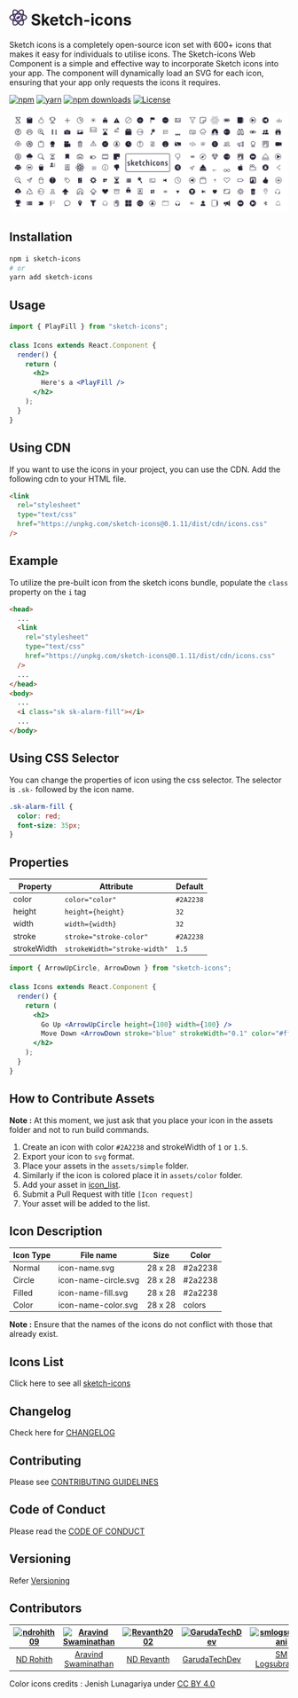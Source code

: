 # <img src="./assets/simple/sketch-icons.svg" width="32" alt="React Icons"> Sketch-icons

Sketch icons is a completely open-source icon set with 600+ icons that makes it easy for individuals to utilise icons. The Sketch-icons Web Component is a simple and effective way to incorporate Sketch icons into your app. The component will dynamically load an SVG for each icon, ensuring that your app only requests the icons it requires.

[![npm](https://img.shields.io/static/v1?label=npm&message=6.14.16&color=red)](https://www.npmjs.com/package/sketch-icons)
[![yarn](https://img.shields.io/static/v1?label=yarn&message=1.22.17&color=blue)](https://www.npmjs.com/package/sketch-icons)
[![npm downloads](https://img.shields.io/npm/dm/sketch-icons.svg?style=flat-square&color=purple)](https://www.npmjs.com/package/sketch-icons)
<a href="https://github.com/tabler/tabler-icons/blob/master/LICENSE"><img src="https://img.shields.io/npm/l/@tabler/icons.svg" alt="License"></a>

![sketch-icons](./sketch-icons.svg)

## Installation

```bash
npm i sketch-icons
# or
yarn add sketch-icons
```

## Usage

```jsx
import { PlayFill } from "sketch-icons";

class Icons extends React.Component {
  render() {
    return (
      <h2>
        Here's a <PlayFill />
      </h2>
    );
  }
}
```

## Using CDN

If you want to use the icons in your project, you can use the CDN. Add the following cdn to your HTML file.

```html
<link
  rel="stylesheet"
  type="text/css"
  href="https://unpkg.com/sketch-icons@0.1.11/dist/cdn/icons.css"
/>
```

## Example

To utilize the pre-built icon from the sketch icons bundle, populate the `class` property on the `i` tag

```html
<head>
  ...
  <link
    rel="stylesheet"
    type="text/css"
    href="https://unpkg.com/sketch-icons@0.1.11/dist/cdn/icons.css"
  />
  ...
</head>
<body>
  ...
  <i class="sk sk-alarm-fill"></i>
  ...
</body>
```

## Using CSS Selector

You can change the properties of icon using the css selector. The selector is `.sk-` followed by the icon name.

```css
.sk-alarm-fill {
  color: red;
  font-size: 35px;
}
```

## Properties

| Property    | Attribute                    | Default   |
| ----------- | ---------------------------- | --------- |
| color       | `color="color"`              | `#2A2238` |
| height      | `height={height}`            | `32`      |
| width       | `width={width}`              | `32`      |
| stroke      | `stroke="stroke-color"`      | `#2A2238` |
| strokeWidth | `strokeWidth="stroke-width"` | `1.5`     |

```jsx
import { ArrowUpCircle, ArrowDown } from "sketch-icons";

class Icons extends React.Component {
  render() {
    return (
      <h2>
        Go Up <ArrowUpCircle height={100} width={100} />
        Move Down <ArrowDown stroke="blue" strokeWidth="0.1" color="#ffffff" />
      </h2>
    );
  }
}
```

## How to Contribute Assets

**Note :** At this moment, we just ask that you place your icon in the assets folder and not to run build commands.

1. Create an icon with color `#2A2238` and strokeWidth of `1` or `1.5`.
1. Export your icon to `svg` format.
1. Place your assets in the `assets/simple` folder.
1. Similarly if the icon is colored place it in `assets/color` folder.
1. Add your asset in [icon_list](icon_list.md).
1. Submit a Pull Request with title `[Icon request]`
1. Your asset will be added to the list.

## Icon Description

| Icon Type | File name            | Size    | Color   |
| --------- | -------------------- | ------- | ------- |
| Normal    | icon-name.svg        | 28 x 28 | #2a2238 |
| Circle    | icon-name-circle.svg | 28 x 28 | #2a2238 |
| Filled    | icon-name-fill.svg   | 28 x 28 | #2a2238 |
| Color     | icon-name-color.svg  | 28 x 28 | colors  |

**Note :** Ensure that the names of the icons do not conflict with those that already exist.

## Icons List

Click here to see all [sketch-icons](./icon_list.md)

## Changelog

Check here for [CHANGELOG](CHANGELOG.md)

## Contributing

Please see [CONTRIBUTING GUIDELINES](CONTRIBUTING.md)

## Code of Conduct

Please read the [CODE OF CONDUCT](CODE_OF_CONDUCT.md)

## Versioning

Refer [Versioning](VERSIONING.md)

## Contributors

| [<img alt="ndrohith09" src="https://avatars.githubusercontent.com/u/73429989?v=4&s=117 width=117 ">](https://github.com/ndrohith09) | [<img alt="Aravind Swaminathan" src="https://avatars.githubusercontent.com/u/71716685?v=4&s=117 width=117">](https://github.com/Aravind2203) | [<img alt="Revanth2002" src="https://avatars.githubusercontent.com/u/68279005?v=4&s=117 width=117">](https://github.com/Revanth2002) | [<img alt="GarudaTechDev" src="https://avatars2.githubusercontent.com/u/81281735?v=4&s=117 width=117">](https://github.com/GarudaTechDev) | [<img alt="smlogsubramani" src="https://avatars0.githubusercontent.com/u/74098979?v=4&s=117 width=117">](https://github.com/smlogsubramani) | [<img alt="Tr0612" src="https://avatars3.githubusercontent.com/u/45840572?v=4&s=117 width=117">](https://github.com/Tr0612) | [<img alt="Rams01010010" src="https://avatars2.githubusercontent.com/u/74339634?v=4&s=117 width=117">](https://github.com/Rams01010010) |
| :---------------------------------------------------------------------------------------------------------------------------------: | :------------------------------------------------------------------------------------------------------------------------------------------: | :----------------------------------------------------------------------------------------------------------------------------------: | :---------------------------------------------------------------------------------------------------------------------------------------: | :-----------------------------------------------------------------------------------------------------------------------------------------: | :-------------------------------------------------------------------------------------------------------------------------: | :-------------------------------------------------------------------------------------------------------------------------------------: |
|                                             [ND Rohith](https://github.com/ndrohith09)                                              |                                            [Aravind Swaminathan](https://github.com/Aravind2203)                                             |                                             [ND Revanth](https://github.com/Revanth2002)                                             |                                             [GarudaTechDev](https://github.com/GarudaTechDev)                                             |                                            [SM Logsubramani](https://github.com/smlogsubramani)                                             |                                          [Thanushraam](https://github.com/Tr0612)                                           |                                            [RAM SOLAIAPPAN](https://github.com/Rams01010010)                                            |

Color icons credits : Jenish Lunagariya under [CC BY 4.0](https://creativecommons.org/licenses/by/4.0/)
